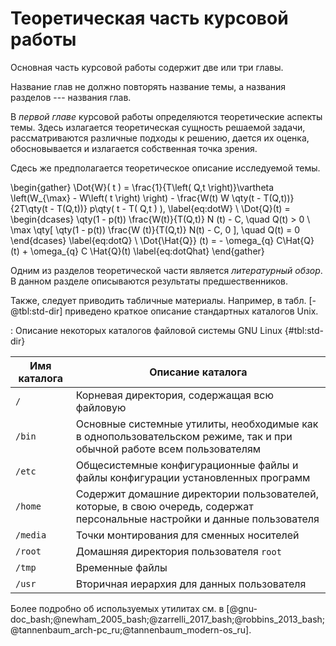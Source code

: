 # Теоретическая часть курсовой работы

Основная часть курсовой работы содержит две или три главы. 

Название глав не должно повторять название темы, а названия разделов
--- названия глав.

В *первой главе* курсовой работы определяются теоретические аспекты
темы. Здесь излагается теоретическая сущность решаемой задачи,
рассматриваются различные подходы к решению, дается их оценка,
обосновывается и излагается собственная точка зрения.

Сдесь же предполагается теоретическое описание исследуемой темы.

\begin{gather}
  \Dot{W}( t ) =
  \frac{1}{T\left( Q,t \right)}\vartheta
  \left(W_{\max} - W\left( t \right) \right) -
  \frac{W(t) W \qty(t - T(Q,t))}{2T\qty(t - T(Q,t))}
  p\qty( t - T( Q,t ) ),
  \label{eq:dotW}
  \\
  \Dot{Q}(t) =
  \begin{dcases}
    \qty(1 - p(t)) \frac{W(t)}{T(Q,t)} N (t) - C,
    \quad
    Q(t) > 0
    \\
    \max \qty[ \qty(1 - p(t)) \frac{W (t)}{T(Q,t)} N(t) - C, 0 ],
    \quad
    Q(t) = 0
  \end{dcases}
  \label{eq:dotQ}
  \\
  \Dot{\Hat{Q}} (t) = - \omega_{q} C\Hat{Q} (t) + \omega_{q} C
  \Hat{Q}(t)
  \label{eq:dotQhat}
\end{gather}

Одним из разделов теоретической части является *литературный обзор*. В
данном разделе описываются результаты предшественников.

Также, следует приводить табличные материалы. Например, в
табл. [-@tbl:std-dir] приведено краткое описание стандартных каталогов
Unix.

: Описание некоторых каталогов файловой системы GNU Linux {#tbl:std-dir}

| Имя каталога | Описание каталога                                                                                                          |
|--------------|----------------------------------------------------------------------------------------------------------------------------|
| `/`          | Корневая директория, содержащая всю файловую                                                                               |
| `/bin `      | Основные системные утилиты, необходимые как в однопользовательском режиме, так и при обычной работе всем пользователям     |
| `/etc`       | Общесистемные конфигурационные файлы и файлы конфигурации установленных программ                                           |
| `/home`      | Содержит домашние директории пользователей, которые, в свою очередь, содержат персональные настройки и данные пользователя |
| `/media`     | Точки монтирования для сменных носителей                                                                                   |
| `/root`      | Домашняя директория пользователя  `root`                                                                                   |
| `/tmp`       | Временные файлы                                                                                                            |
| `/usr`       | Вторичная иерархия для данных пользователя                                                                                 |

Более подробно об используемых утилитах см. в [@gnu-doc_bash;@newham_2005_bash;@zarrelli_2017_bash;@robbins_2013_bash;@tannenbaum_arch-pc_ru;@tannenbaum_modern-os_ru].
